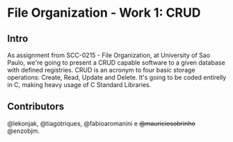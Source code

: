 File Organization - Work 1: CRUD
==============================

## Intro

As assignment from SCC-0215 - File Organization, at University of Sao Paulo, we're going to present a CRUD capable software to a given database with defined registries.
CRUD is an acronym to four basic storage operations: Create, Read, Update and Delete. It's going to be coded entirelly in C, making heavy usage of C Standard Libraries.

## Contributors

@lekonjak, @tiagotriques, @fabioaromanini e ~~@mauriciosobrinho~~ @enzobjm.
